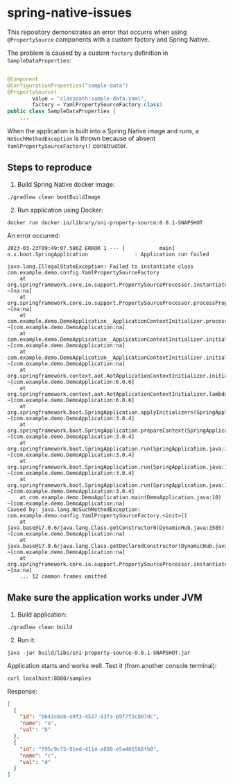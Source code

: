 # spring-native-issues

This repository demonstrates an error that occurrs when using `@PropertySource` components with a custom factory and
Spring Native.

The problem is caused by a custom `factory` definition in `SampleDataProperties`:

```java

@Component
@ConfigurationProperties("sample-data")
@PropertySource(
        value = "classpath:sample-data.yaml", 
        factory = YamlPropertySourceFactory.class)
public class SampleDataProperties {
    ...
```

When the application is built into a Spring Native image and runs, a `NoSuchMethodException` is thrown because of
absent `YamlPropertySourceFactory()` constructor.

## Steps to reproduce

1. Build Spring Native docker image:

```shell
./gradlew clean bootBuildImage 
```

2. Run application using Docker:

```shell
docker run docker.io/library/sni-property-source:0.0.1-SNAPSHOT
```

An error occurred:

```
2023-03-23T09:49:07.586Z ERROR 1 --- [           main] o.s.boot.SpringApplication               : Application run failed

java.lang.IllegalStateException: Failed to instantiate class com.example.demo.config.YamlPropertySourceFactory
	at org.springframework.core.io.support.PropertySourceProcessor.instantiateClass(PropertySourceProcessor.java:146) ~[na:na]
	at org.springframework.core.io.support.PropertySourceProcessor.processPropertySource(PropertySourceProcessor.java:81) ~[na:na]
	at com.example.demo.DemoApplication__ApplicationContextInitializer.processPropertySources(DemoApplication__ApplicationContextInitializer.java:46) ~[com.example.demo.DemoApplication:na]
	at com.example.demo.DemoApplication__ApplicationContextInitializer.initialize(DemoApplication__ApplicationContextInitializer.java:33) ~[com.example.demo.DemoApplication:na]
	at com.example.demo.DemoApplication__ApplicationContextInitializer.initialize(DemoApplication__ApplicationContextInitializer.java:27) ~[com.example.demo.DemoApplication:na]
	at org.springframework.context.aot.AotApplicationContextInitializer.initialize(AotApplicationContextInitializer.java:72) ~[com.example.demo.DemoApplication:6.0.6]
	at org.springframework.context.aot.AotApplicationContextInitializer.lambda$forInitializerClasses$0(AotApplicationContextInitializer.java:61) ~[com.example.demo.DemoApplication:6.0.6]
	at org.springframework.boot.SpringApplication.applyInitializers(SpringApplication.java:605) ~[com.example.demo.DemoApplication:3.0.4]
	at org.springframework.boot.SpringApplication.prepareContext(SpringApplication.java:385) ~[com.example.demo.DemoApplication:3.0.4]
	at org.springframework.boot.SpringApplication.run(SpringApplication.java:309) ~[com.example.demo.DemoApplication:3.0.4]
	at org.springframework.boot.SpringApplication.run(SpringApplication.java:1304) ~[com.example.demo.DemoApplication:3.0.4]
	at org.springframework.boot.SpringApplication.run(SpringApplication.java:1293) ~[com.example.demo.DemoApplication:3.0.4]
	at com.example.demo.DemoApplication.main(DemoApplication.java:10) ~[com.example.demo.DemoApplication:na]
Caused by: java.lang.NoSuchMethodException: com.example.demo.config.YamlPropertySourceFactory.<init>()
	at java.base@17.0.6/java.lang.Class.getConstructor0(DynamicHub.java:3585) ~[com.example.demo.DemoApplication:na]
	at java.base@17.0.6/java.lang.Class.getDeclaredConstructor(DynamicHub.java:2754) ~[com.example.demo.DemoApplication:na]
	at org.springframework.core.io.support.PropertySourceProcessor.instantiateClass(PropertySourceProcessor.java:141) ~[na:na]
	... 12 common frames omitted
```

## Make sure the application works under JVM

1. Build application:

```shell
./gradlew clean build 
```

2. Run it:

```shell
java -jar build/libs/sni-property-source-0.0.1-SNAPSHOT.jar  
```

Application starts and works well. Test it (from another console terminal):

````shell
curl localhost:8080/samples
````

Response:

```json
[
  {
    "id": "0643c6eb-e9f3-4537-83fa-69f7f3c807dc",
    "name": "a",
    "val": "b"
  },
  {
    "id": "f95c9c75-91ed-4114-a880-e5a401568fb0",
    "name": "c",
    "val": "d"
  }
]
```